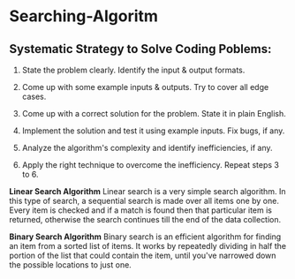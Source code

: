 # Searching-Algoritm
<h2>Systematic Strategy to Solve Coding Poblems:</h2>

1. State the problem clearly. Identify the input & output formats.

2. Come up with some example inputs & outputs. Try to cover all edge cases.

3. Come up with a correct solution for the problem. State it in plain English.

4. Implement the solution and test it using example inputs. Fix bugs, if any.

5. Analyze the algorithm's complexity and identify inefficiencies, if any.

6. Apply the right technique to overcome the inefficiency. Repeat steps 3 to 6.

**Linear Search Algorithm**
Linear search is a very simple search algorithm. In this type of search, a sequential search is made over all items one by one. Every item is checked and if a match is found then that particular item is returned, otherwise the search continues till the end of the data collection.

**Binary Search Algorithm**
Binary search is an efficient algorithm for finding an item from a sorted list of items. It works by repeatedly dividing in half the portion of the list that could contain the item, until you've narrowed down the possible locations to just one.
